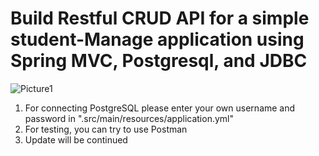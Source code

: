 # Build Restful CRUD API for a simple student-Manage application using Spring MVC, Postgresql, and JDBC
![Picture1](https://user-images.githubusercontent.com/69256642/203636214-65fa49e7-7c65-402c-9c0f-ca9fabb92b07.png)


1. For connecting PostgreSQL please enter your own username and password in ".src/main/resources/application.yml"
2. For testing, you can try to use Postman
3. Update will be continued
